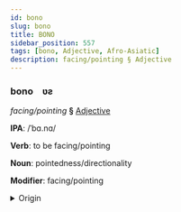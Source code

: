 ```yaml
---
id: bono
slug: bono
title: BONO
sidebar_position: 557
tags: [bono, Adjective, Afro-Asiatic]
description: facing/pointing § Adjective
---
```


### bono&emsp;<span kind="abugida">ʋƨ</span>

*facing/pointing* **§** [Adjective](../../tags/Adjective)

**IPA**: /ˈbɑ.nɑ/

**Verb**: to be facing/pointing

**Noun**: pointedness/directionality

**Modifier**: facing/pointing

<details>
    <summary>Origin</summary>
    Hebrew פָּנָה paná /pa'na/<br/>
    <em>Afro-Asiatic Language Family</em>
</details>